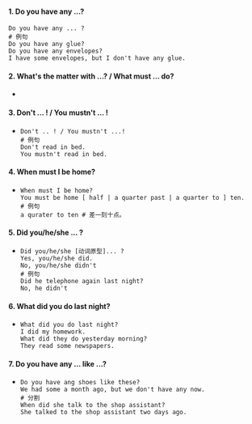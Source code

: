 #### 1. Do you have any ...?

```
Do you have any ... ?
# 例句
Do you have any glue?
Do you have any envelopes?
I have some envelopes, but I don't have any glue.
```

#### 2. What's the matter with ...? / What must ... do?

- ```
   
  ```


#### 3. Don't ... ! / You mustn't ... !

- ```
  Don't .. ! / You mustn't ...!
  # 例句
  Don't read in bed.
  You mustn't read in bed.
  ```


#### 4. When must I be home?

- ```
  When must I be home?
  You must be home [ half | a quarter past | a quarter to ] ten.
  # 例句
  a qurater to ten # 差一刻十点。
  ```


#### 5. Did you/he/she ... ?

- ```
  Did you/he/she [动词原型]... ?
  Yes, you/he/she did.
  No, you/he/she didn't
  # 例句
  Did he telephone again last night?
  No, he didn't
  ```

#### 6. What did you do last night?

- ```
  What did you do last night?
  I did my homework.
  What did they do yesterday morning?
  They read some newspapers.
  ```

#### 7. Do you have any ... like ...?

- ```
  Do you have ang shoes like these?
  We had some a month ago, but we don't have any now.
  # 分割
  When did she talk to the shop assistant?
  She talked to the shop assistant two days ago.
  ```


